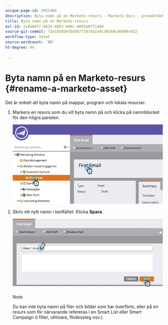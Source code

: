 ```yaml
---
unique-page-id: 2952484
description: Byta namn på en Marketo-resurs - Marketo Docs - produktdokumentation
title: Byta namn på en Marketo-resurs
exl-id: 2c8a64fc-663d-4953-b66c-4055e07f1404
source-git-commit: 72e1d29347bd5b77107da1e9c30169cb6490c432
workflow-type: tm+mt
source-wordcount: '80'
ht-degree: 0%

---
```


# Byta namn på en Marketo-resurs {#rename-a-marketo-asset}

Det är enkelt att byta namn på mappar, program och lokala resurser.

1. Markera en resurs som du vill byta namn på och klicka på namnblocket för den högra panelen.

   ![](assets/image2015-4-10-17-19-48.png)

1. Skriv ett nytt namn i textfältet. Klicka **Spara**.

   ![](assets/image2015-4-10-17-3a19-3a33.png)

   >[!NOTE]
   >
   >Du kan inte byta namn på filer och bilder som har överförts, eller på en resurs som för närvarande refereras i en Smart List eller Smart Campaign (i filter, utlösare, flödessteg osv.).
